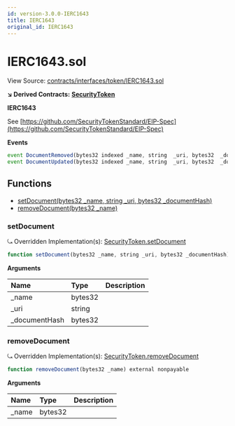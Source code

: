 ```yaml
---
id: version-3.0.0-IERC1643
title: IERC1643
original_id: IERC1643
---
```


# IERC1643.sol

View Source: [contracts/interfaces/token/IERC1643.sol](https://github.com/remon-nashid/polymath-core/tree/0c5593835be9dcec69d8de5b12eb17bc7cd77adc/contracts/interfaces/token/IERC1643.sol)

**↘ Derived Contracts:** [**SecurityToken**](securitytoken.md)

**IERC1643**

See [https://github.com/SecurityTokenStandard/EIP-Spec](https://github.com/SecurityTokenStandard/EIP-Spec)

**Events**

```javascript
event DocumentRemoved(bytes32 indexed _name, string  _uri, bytes32  _documentHash);
event DocumentUpdated(bytes32 indexed _name, string  _uri, bytes32  _documentHash);
```

## Functions

* [setDocument\(bytes32 \_name, string \_uri, bytes32 \_documentHash\)](ierc1643.md#setdocument)
* [removeDocument\(bytes32 \_name\)](ierc1643.md#removedocument)

### setDocument

⤿ Overridden Implementation\(s\): [SecurityToken.setDocument](securitytoken.md#setdocument)

```javascript
function setDocument(bytes32 _name, string _uri, bytes32 _documentHash) external nonpayable
```

**Arguments**

| Name | Type | Description |
| :--- | :--- | :--- |
| \_name | bytes32 |  |
| \_uri | string |  |
| \_documentHash | bytes32 |  |

### removeDocument

⤿ Overridden Implementation\(s\): [SecurityToken.removeDocument](securitytoken.md#removedocument)

```javascript
function removeDocument(bytes32 _name) external nonpayable
```

**Arguments**

| Name | Type | Description |
| :--- | :--- | :--- |
| \_name | bytes32 |  |

